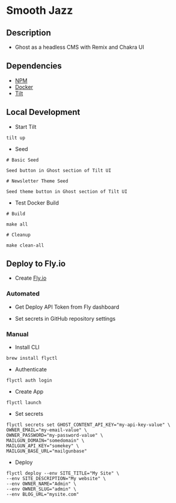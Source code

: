 # Smooth Jazz

## Description

- Ghost as a headless CMS with Remix and Chakra UI

## Dependencies

- [NPM](https://www.npmjs.com/)
- [Docker](https://www.docker.com/)
- [Tilt](https://tilt.dev/)

## Local Development

- Start Tilt

```
tilt up
```

- Seed

```
# Basic Seed

Seed button in Ghost section of Tilt UI

# Newsletter Theme Seed

Seed theme button in Ghost section of Tilt UI
```

- Test Docker Build

```
# Build

make all

# Cleanup

make clean-all
```

## Deploy to Fly.io

- Create [Fly.io](https://fly.io)

### Automated

- Get Deploy API Token from Fly dashboard

- Set secrets in GitHub repository settings

### Manual

- Install CLI

```
brew install flyctl
```

- Authenticate

```
flyctl auth login
```

- Create App

```
flyctl launch
```

- Set secrets

```
flyctl secrets set GHOST_CONTENT_API_KEY="my-api-key-value" \
OWNER_EMAIL="my-email-value" \
OWNER_PASSWORD="my-password-value" \
MAILGUN_DOMAIN="somedomain" \
MAILGUN_API_KEY="somekey" \
MAILGUN_BASE_URL="mailgunbase"
```

- Deploy

```
flyctl deploy --env SITE_TITLE="My Site" \
--env SITE_DESCRIPTION="My website" \
--env OWNER_NAME="Admin" \
--env OWNER_SLUG="admin" \
--env BLOG_URL="mysite.com"
```
